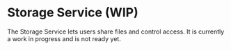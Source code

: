 # Storage Service (WIP)

The Storage Service lets users share files and control access.
It is currently a work in progress and is not ready yet.
